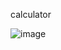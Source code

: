 calculator

![image](https://github.com/praveenganthp/dom-day-3-calculator/assets/87014435/c5a86a10-a037-444e-b95a-9e7e0d057934)
